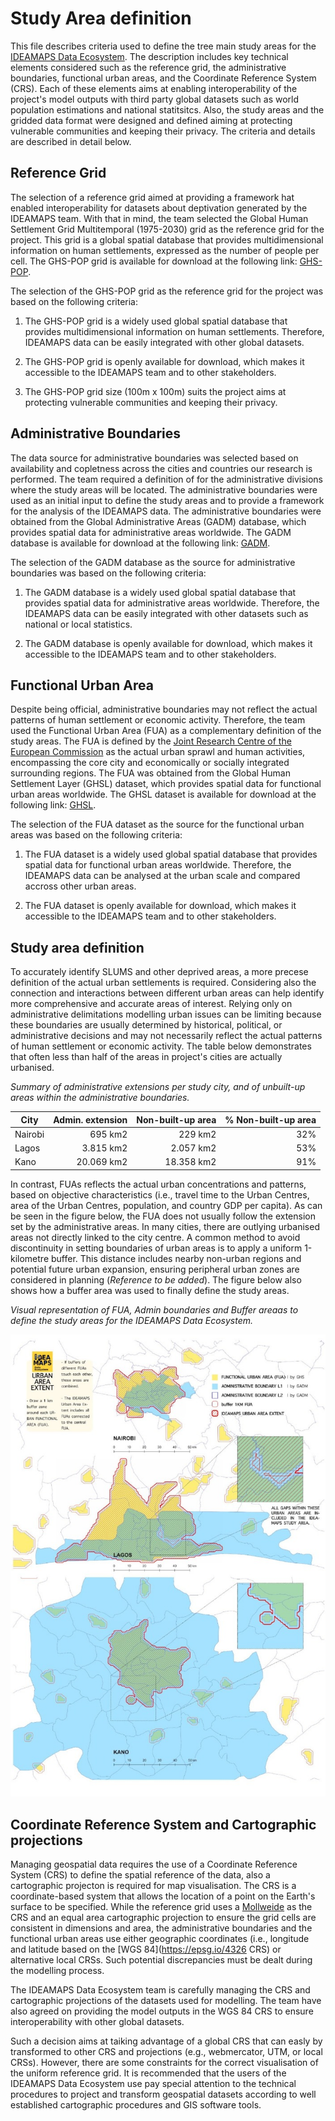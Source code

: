 # Study Area definition

This file describes criteria used to define the tree main study areas for the [IDEAMAPS Data Ecosystem](https://www.ideamapsdataecosystem.org). The description includes key technical elements considered such as the reference grid, the administrative boundaries, functional urban areas, and the Coordinate Reference System (CRS). Each of these elements aims at enabling interoperability of the project's model outputs with third party global datasets such as world population estimations and national statitsitcs. Also, the study areas and the gridded data format were designed and defined aiming at protecting vulnerable communities and keeping their privacy. The criteria and details are described in detail below.

## Reference Grid

The selection of a reference grid aimed at providing a framework hat enabled interoperability for datasets about deptivation generated by the IDEAMAPS team. With that in mind, the team selected the Global Human Settlement Grid Multitemporal (1975-2030) grid as the reference grid for the project. This grid is a global spatial database that provides multidimensional information on human settlements, expressed as the number of people per cell. The GHS-POP grid is available for download at the following link: [GHS-POP](https://data.jrc.ec.europa.eu/dataset/2ff68a52-5b5b-4a22-8f40-c41da8332cfe).

The selection of the GHS-POP grid as the reference grid for the project was based on the following criteria:

1. The GHS-POP grid is a widely used global spatial database that provides multidimensional information on human settlements. Therefore, IDEAMAPS data can be easily integrated with other global datasets.

2. The GHS-POP grid is openly available for download, which makes it accessible to the IDEAMAPS team and to other stakeholders.

3. The GHS-POP grid size (100m x 100m) suits the project aims at protecting vulnerable communities and keeping their privacy.



## Administrative Boundaries

The data source for administrative boundaries was selected based on availability and copletness across the cities and countries our research is performed. The team required a definition of for the administrative divisions where the study areas will be located. The administrative boundaries were used as an initial input to define the study areas and to provide a framework for the analysis of the IDEAMAPS data. The administrative boundaries were obtained from the Global Administrative Areas (GADM) database, which provides spatial data for administrative areas worldwide. The GADM database is available for download at the following link: [GADM](https://gadm.org/).

The selection of the GADM database as the source for administrative boundaries was based on the following criteria:

1. The GADM database is a widely used global spatial database that provides spatial data for administrative areas worldwide. Therefore, the IDEAMAPS data can be easily integrated with other datasets such as national or local statistics.

2. The GADM database is openly available for download, which makes it accessible to the IDEAMAPS team and to other stakeholders.

## Functional Urban Area 

Despite being official, administrative boundaries may not reflect the actual patterns of human settlement or economic activity. Therefore, the team used the Functional Urban Area (FUA) as a complementary definition of the study areas. The FUA is defined by the [Joint Research Centre of the European Commission](https://commission.europa.eu/about/departments-and-executive-agencies/joint-research-centre_en) as the actual urban sprawl and human activities, encompassing the core city and economically or socially integrated surrounding regions. The FUA was obtained from the Global Human Settlement Layer (GHSL) dataset, which provides spatial data for functional urban areas worldwide. The GHSL dataset is available for download at the following link: [GHSL](https://ghsl.jrc.ec.europa.eu/).

The selection of the FUA dataset as the source for the functional urban areas was based on the following criteria:

1. The FUA dataset is a widely used global spatial database that provides spatial data for functional urban areas worldwide. Therefore, the IDEAMAPS data can be analysed at the urban scale and compared accross other urban areas.

2. The FUA dataset is openly available for download, which makes it accessible to the IDEAMAPS team and to other stakeholders.

## Study area definition

To accurately identify SLUMS and other deprived areas, a more precese definition of the actual urban settlements is required. Considering also the connection and interactions between different urban areas can help identify more comprehensive and accurate areas of interest. Relying only on administrative delimitations modelling urban issues can be limiting because these boundaries are usually determined by historical, political, or administrative decisions and may not necessarily reflect the actual patterns of human settlement or economic activity. The table below demonstrates that often less than half of the areas in project's cities are actually urbanised. 

*Summary of administrative extensions per study city, and of unbuilt-up areas within the administrative boundaries.*

| City | Admin. extension | Non-built-up area | % Non-built-up area|
| --- | ---: | ---: | ---: |
| Nairobi | 695 km2 | 229 km2 | 32% |
| Lagos | 3.815 km2 | 2.057 km2 | 53% |
| Kano | 20.069 km2 | 18.358 km2 | 91% |


In contrast, FUAs reflects the actual urban concentrations and patterns, based on objective characteristics (i.e., travel time to the Urban Centres, area of the Urban Centres, population, and country GDP per capita). As can be seen in the figure below, the FUA does not usually follow the extension set by the administrative areas. In many cities, there are outlying urbanised areas not directly linked to the city centre. A common method to avoid discontinuity in setting boundaries of urban areas is to apply a uniform 1-kilometre buffer. This distance includes nearby non-urban regions and potential future urban expansion, ensuring peripheral urban zones are considered in planning (*Reference to be added*). The figure below also shows how a buffer area was used to finally define the study areas.

*Visual representation of FUA, Admin boundaries and Buffer areaas to define the study areas for the IDEAMAPS Data Ecosystem.*

![i](/docs/study-areas/images/study-area-visual.jpg)

## Coordinate Reference System and Cartographic projections

Managing geospatial data requires the use of a Coordinate Reference System (CRS) to define the spatial reference of the data, also a cartographic projecton is required for map visualisation. The CRS is a coordinate-based system that allows the location of a point on the Earth's surface to be specified. While the reference grid uses a [Mollweide](https://epsg.io/54009) as the CRS and an equal area cartographic projection to ensure the grid cells are consistent in dimensions and area, the administrative boundaries and the functional urban areas use either geographic coordinates (i.e., longitude and latitude based on the [WGS 84](https://epsg.io/4326 CRS) or alternative local CRSs. Such potential discrepancies must be dealt during the modelling process. 

The IDEAMAPS Data Ecosystem team is carefully managing the CRS and cartographic projections of the datasets used for modelling. The team have also agreed on providing the model outputs in the WGS 84 CRS to ensure interoperability with other global datasets.

Such a decision aims at taiking advantage of a global CRS that can easly by transformed to other CRS and projections (e.g., webmercator, UTM, or local CRSs). However, there are some constraints for the correct visualisation of the uniform reference grid. It is recommended that the users of the IDEAMAPS Data Ecosystem use pay special attention to the technical procedures to project and transform geospatial datasets according to well established cartographic procedures and GIS software tools.

